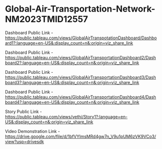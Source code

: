 # Global-Air-Transportation-Network-NM2023TMID12557


Dashboard Public Link - https://public.tableau.com/views/GlobalAirTranspotationDashboard/Dashboard1?:language=en-US&:display_count=n&:origin=viz_share_link

Dashboard Public Link - https://public.tableau.com/views/GlobalAirTransportationDashboard2/Dashboard2?:language=en-US&:display_count=n&:origin=viz_share_link

Dashboard Public Link - https://public.tableau.com/views/GlobalAirTransportationDashboard3/Dashboard3?:language=en-US&:display_count=n&:origin=viz_share_link

Dashboard Public Link - https://public.tableau.com/views/GlobalAirTransportationDashboard4/Dashboard4?:language=en-US&:display_count=n&:origin=viz_share_link

Story Public Link - https://public.tableau.com/views/vethi/Story1?:language=en-US&:display_count=n&:origin=viz_share_link

Video Demonstration Link - https://drive.google.com/file/d/1bfVYlmsMRd4gw7n_V9u1pUM6zVK9VCo3/view?usp=drivesdk
